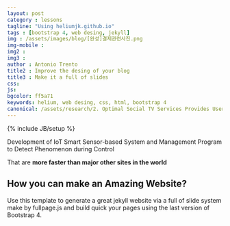 ```yaml
---
layout: post
category : lessons
tagline: "Using heliumjk.github.io"
tags : [bootstrap 4, web desing, jekyll]
img : /assets/images/blog/[완성]결제관련사진.png
img-mobile : 
img2 : 
img3 : 
author : Antonio Trento
title2 : Improve the desing of your blog
title3 : Make it a full of slides
css: 
js: 
bgcolor: ff5a71
keywords: helium, web desing, css, html, bootstrap 4
canonical: /assets/research/2. Optimal Social TV Services Provides User Customization.pdf
---
```

{% include JB/setup %}

Development of IoT Smart Sensor-based System and Management Program to Detect Phenomenon during Control
<!--more-->
That are **more faster than major other sites in the world** 

## How you can make an Amazing Website?

Use this template to generate a great jekyll website via a full of slide system make by fullpage.js and build quick your pages using the last version of Bootstrap 4.


